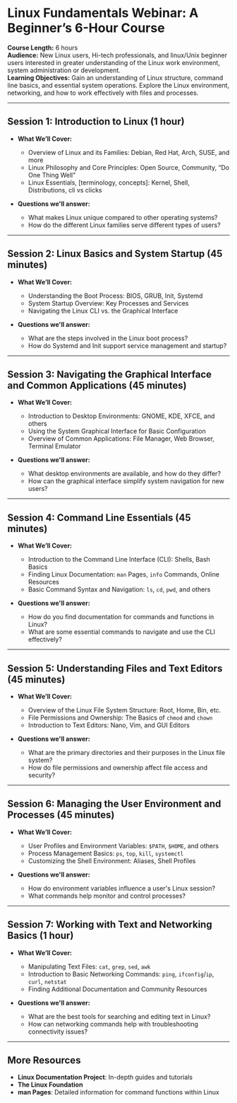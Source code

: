 # Linux Fundamentals Webinar: A Beginner’s 6-Hour Course

**Course Length:** 6 hours  
**Audience:** New Linux users, Hi-tech professionals, and linux/Unix beginner users interested in greater understanding of the Linux work environment, system administration or development.  
**Learning Objectives:** Gain an understanding of Linux structure, command line basics, and essential system operations. Explore the Linux environment, networking, and how to work effectively with files and processes.

---

## Session 1: Introduction to Linux (1 hour)

- **What We’ll Cover:**
  - Overview of Linux and its Families: Debian, Red Hat, Arch, SUSE, and more
  - Linux Philosophy and Core Principles: Open Source, Community, “Do One Thing Well”
  - Linux Essentials, [terminology, concepts]: Kernel, Shell, Distributions, cli vs clicks

- **Questions we'll answer:**
  - What makes Linux unique compared to other operating systems?
  - How do the different Linux families serve different types of users?

---

## Session 2: Linux Basics and System Startup (45 minutes)

- **What We’ll Cover:**
  - Understanding the Boot Process: BIOS, GRUB, Init, Systemd
  - System Startup Overview: Key Processes and Services
  - Navigating the Linux CLI vs. the Graphical Interface

- **Questions we'll answer:**
  - What are the steps involved in the Linux boot process?
  - How do Systemd and Init support service management and startup?

---

## Session 3: Navigating the Graphical Interface and Common Applications (45 minutes)

- **What We’ll Cover:**
  - Introduction to Desktop Environments: GNOME, KDE, XFCE, and others
  - Using the System Graphical Interface for Basic Configuration
  - Overview of Common Applications: File Manager, Web Browser, Terminal Emulator

- **Questions we'll answer:**
  - What desktop environments are available, and how do they differ?
  - How can the graphical interface simplify system navigation for new users?

---

## Session 4: Command Line Essentials (45 minutes)

- **What We’ll Cover:**
  - Introduction to the Command Line Interface (CLI): Shells, Bash Basics
  - Finding Linux Documentation: `man` Pages, `info` Commands, Online Resources
  - Basic Command Syntax and Navigation: `ls`, `cd`, `pwd`, and others

- **Questions we'll answer:**
  - How do you find documentation for commands and functions in Linux?
  - What are some essential commands to navigate and use the CLI effectively?

---

## Session 5: Understanding Files and Text Editors (45 minutes)

- **What We’ll Cover:**
  - Overview of the Linux File System Structure: Root, Home, Bin, etc.
  - File Permissions and Ownership: The Basics of `chmod` and `chown`
  - Introduction to Text Editors: Nano, Vim, and GUI Editors

- **Questions we'll answer:**
  - What are the primary directories and their purposes in the Linux file system?
  - How do file permissions and ownership affect file access and security?

---

## Session 6: Managing the User Environment and Processes (45 minutes)

- **What We’ll Cover:**
  - User Profiles and Environment Variables: `$PATH`, `$HOME`, and others
  - Process Management Basics: `ps`, `top`, `kill`, `systemctl`
  - Customizing the Shell Environment: Aliases, Shell Profiles

- **Questions we'll answer:**
  - How do environment variables influence a user's Linux session?
  - What commands help monitor and control processes?

---

## Session 7: Working with Text and Networking Basics (1 hour)

- **What We’ll Cover:**
  - Manipulating Text Files: `cat`, `grep`, `sed`, `awk`
  - Introduction to Basic Networking Commands: `ping`, `ifconfig`/`ip`, `curl`, `netstat`
  - Finding Additional Documentation and Community Resources

- **Questions we'll answer:**
  - What are the best tools for searching and editing text in Linux?
  - How can networking commands help with troubleshooting connectivity issues?

---

## More Resources

- **Linux Documentation Project**: In-depth guides and tutorials
- **The Linux Foundation**
- **man Pages**: Detailed information for command functions within Linux
